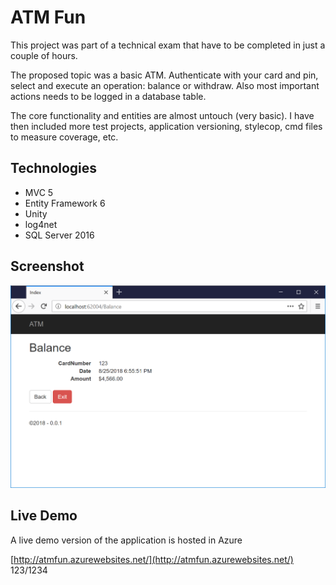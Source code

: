 # ATM Fun

This project was part of a technical exam that have to be completed in just a couple of hours.

The proposed topic was a basic ATM. Authenticate with your card and pin, select and execute an operation: balance or withdraw. Also most important actions needs to be logged in a database table.

The core functionality and entities are almost untouch (very basic). I have then included more test projects, application versioning, stylecop, cmd files to measure coverage, etc.

## Technologies

- MVC 5
- Entity Framework 6
- Unity
- log4net
- SQL Server 2016

## Screenshot

![screenshot](https://raw.githubusercontent.com/mamcer/atm-fun/master/doc/screenshot.png)

## Live Demo

A live demo version of the application is hosted in Azure

[http://atmfun.azurewebsites.net/](http://atmfun.azurewebsites.net/)  
123/1234